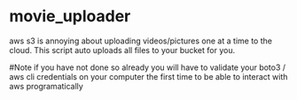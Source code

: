 # movie_uploader
aws s3 is annoying about uploading videos/pictures one at a time to the cloud. This script auto uploads all files to your bucket for you. 

#Note
if you have not done so already you will have to validate your boto3 / aws cli credentials on your computer the first time to be able to interact with aws programatically 
